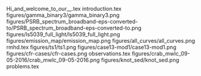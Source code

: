 Hi_and_welcome_to_our__.tex
introduction.tex
figures/gamma_binary3/gamma_binary3.png
figures/PSRB_spectrum_broadband-eps-converted-to/PSRB_spectrum_broadband-eps-converted-to.png
figures/ls5039_full_light/ls5039_full_light.png
figures/emission_map/emission_map.png
figures/all_curves/all_curves.png
rmhd.tex
figures/ts1/ts1.png
figures/case13-mod1/case13-mod1.png
figures/cfr-cases/cfr-cases.png
observations.tex
figures/crab_mwlc_09-05-2016/crab_mwlc_09-05-2016.png
figures/knot_sed/knot_sed.png
problems.tex
